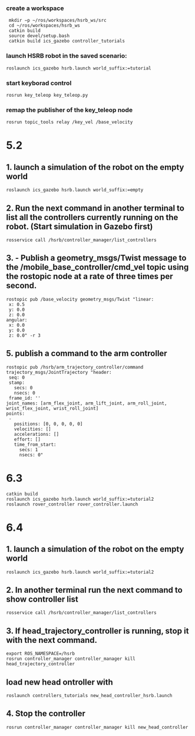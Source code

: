  ### create a workspace
 ```
  mkdir −p ~/ros/workspaces/hsrb_ws/src
  cd ~/ros/workspaces/hsrb_ws
  catkin build
  source devel/setup.bash
  catkin build ics_gazebo controller_tutorials
 ```

 ### launch HSRB robot in the saved scenario:
 ```
 roslaunch ics_gazebo hsrb.launch world_suffix:=tutorial  
 ```
 ### start keyborad control
 ```
 rosrun key_teleop key_teleop.py
 ```
 ### remap the publisher of the key_teleop node
 ```
 rosrun topic_tools relay /key_vel /base_velocity 
 ```
 # 5.2 
 ## 1. launch a simulation of the robot on the empty world
 ```
 roslaunch ics_gazebo hsrb.launch world_suffix:=empty
 ```
 ## 2. Run the next command in another terminal to list all the controllers currently running on the robot. (Start simulation in Gazebo first)
 ```
 rosservice call /hsrb/controller_manager/list_controllers
 ```
 ## 3. - Publish a geometry_msgs/Twist message to the /mobile_base_controller/cmd_vel topic using the rostopic node at a rate of three times per second.
 ```
 rostopic pub /base_velocity geometry_msgs/Twist "linear:
  x: 0.5
  y: 0.0
  z: 0.0
 angular:
  x: 0.0
  y: 0.0
  z: 0.0" -r 3
 ```
 ## 5. publish a command to the arm controller
 ```
rostopic pub /hsrb/arm_trajectory_controller/command trajectory_msgs/JointTrajectory "header:
  seq: 0
  stamp:
    secs: 0
    nsecs: 0
  frame_id: ''
joint_names: [arm_flex_joint, arm_lift_joint, arm_roll_joint, wrist_flex_joint, wrist_roll_joint]
points:
  - 
    positions: [0, 0, 0, 0, 0]
    velocities: []
    accelerations: []
    effort: []
    time_from_start: 
      secs: 1
      nsecs: 0"
 ```
# 6.3
```
catkin build 
roslaunch ics_gazebo hsrb.launch world_suffix:=tutorial2
roslaunch rover_controller rover_controller.launch
```

# 6.4
 ## 1. launch a simulation of the robot on the empty world
 ```
 roslaunch ics_gazebo hsrb.launch world_suffix:=tutorial2
 ```
 ## 2. In another terminal run the next command to show controller list
 ```
 rosservice call /hsrb/controller_manager/list_controllers
```
## 3. If head_trajectory_controller is running, stop it with the next command.
```
export ROS_NAMESPACE=/hsrb
rosrun controller_manager controller_manager kill head_trajectory_controller
```
 ## load new head ontroller with 
 ```
 roslaunch controllers_tutorials new_head_controller_hsrb.launch
```
## 4. Stop the controller
```
rosrun controller_manager controller_manager kill new_head_controller
```




